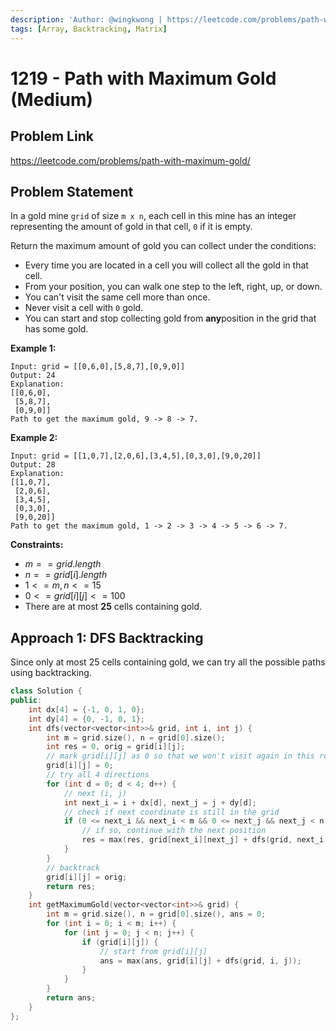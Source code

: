 ```yaml
---
description: 'Author: @wingkwong | https://leetcode.com/problems/path-with-maximum-gold/'
tags: [Array, Backtracking, Matrix]
---
```


# 1219 - Path with Maximum Gold (Medium) 

## Problem Link

https://leetcode.com/problems/path-with-maximum-gold/

## Problem Statement

In a gold mine `grid` of size `m x n`, each cell in this mine has an integer representing the amount of gold in that cell, `0` if it is empty.

Return the maximum amount of gold you can collect under the conditions:

- Every time you are located in a cell you will collect all the gold in that cell.
- From your position, you can walk one step to the left, right, up, or down.
- You can't visit the same cell more than once.
- Never visit a cell with `0` gold.
- You can start and stop collecting gold from **any**position in the grid that has some gold.

**Example 1:**

```
Input: grid = [[0,6,0],[5,8,7],[0,9,0]]
Output: 24
Explanation:
[[0,6,0],
 [5,8,7],
 [0,9,0]]
Path to get the maximum gold, 9 -> 8 -> 7.
```

**Example 2:**

```
Input: grid = [[1,0,7],[2,0,6],[3,4,5],[0,3,0],[9,0,20]]
Output: 28
Explanation:
[[1,0,7],
 [2,0,6],
 [3,4,5],
 [0,3,0],
 [9,0,20]]
Path to get the maximum gold, 1 -> 2 -> 3 -> 4 -> 5 -> 6 -> 7.
```

**Constraints:**

- $m == grid.length$
- $n == grid[i].length$
- $1 <= m, n <= 15$
- $0 <= grid[i][j] <= 100$
- There are at most **25** cells containing gold.

## Approach 1: DFS Backtracking

Since only at most $25$ cells containing gold, we can try all the possible paths using backtracking. 

<Tabs>
<TabItem value="cpp" label="C++">
<SolutionAuthor name="@wingkwong"/>

```cpp
class Solution {
public:
    int dx[4] = {-1, 0, 1, 0};
    int dy[4] = {0, -1, 0, 1};
    int dfs(vector<vector<int>>& grid, int i, int j) {
        int m = grid.size(), n = grid[0].size();
        int res = 0, orig = grid[i][j];
        // mark grid[i][j] as 0 so that we won't visit again in this route
        grid[i][j] = 0;
        // try all 4 directions
        for (int d = 0; d < 4; d++) {
            // next (i, j)
            int next_i = i + dx[d], next_j = j + dy[d];
            // check if next coordinate is still in the grid
            if (0 <= next_i && next_i < m && 0 <= next_j && next_j < n && grid[next_i][next_j]) {
                // if so, continue with the next position
                res = max(res, grid[next_i][next_j] + dfs(grid, next_i, next_j));
            }
        }
        // backtrack
        grid[i][j] = orig;
        return res;
    }
    int getMaximumGold(vector<vector<int>>& grid) {
        int m = grid.size(), n = grid[0].size(), ans = 0;
        for (int i = 0; i < m; i++) {
            for (int j = 0; j < n; j++) {
                if (grid[i][j]) {
                    // start from grid[i][j]
                    ans = max(ans, grid[i][j] + dfs(grid, i, j));
                }
            }
        }
        return ans;
    }
};
```

</TabItem>
</Tabs>